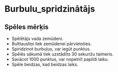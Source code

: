 # Burbulu_spridzinātājs

## Spēles mērķis

* Spēlētājs vada zemūdeni.
* Bulttaustiņi liek zemūdenei pārvietoties.
* Spiridzinot burbuļus, var iegūt punktus.
* Spēlēs sākumā tiek uzstādīts 30 sekunžu taimeris.
* Savācot 1000 punktus, var nopelnīt papildi laiku.
* Spēle beidzas, kad beidzas laiks.